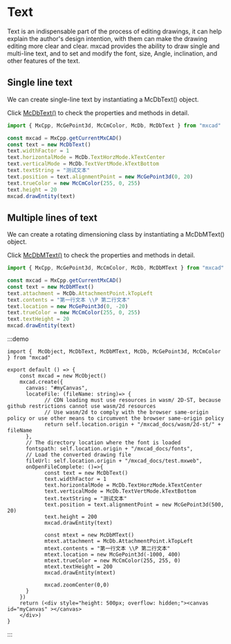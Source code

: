 # Text

Text is an indispensable part of the process of editing drawings, it can help explain the author's design intention, with them can make the drawing editing more clear and clear. mxcad provides the ability to draw single and multi-line text, and to set and modify the font, size, Angle, inclination, and other features of the text.

## Single line text

We can create single-line text by instantiating a McDbText() object.

Click [McDbText()](../../api/classes/2d.McDbText.md) to check the properties and methods in detail.

```ts
import { MxCpp, McGePoint3d, McCmColor, McDb, McDbText } from "mxcad"

const mxcad = MxCpp.getCurrentMxCAD()
const text = new McDbText()
text.widthFactor = 1
text.horizontalMode = McDb.TextHorzMode.kTextCenter
text.verticalMode = McDb.TextVertMode.kTextBottom
text.textString = "测试文本"
text.position = text.alignmentPoint = new McGePoint3d(0, 20)
text.trueColor = new McCmColor(255, 0, 255)
text.height = 20
mxcad.drawEntity(text)
```
## Multiple lines of text

We can create a rotating dimensioning class by instantiating a McDbMText() object.

Click [McDbMText()](../../api/classes/2d.McDbMText.md) to check the properties and methods in detail.

```ts
import { MxCpp, McGePoint3d, McCmColor, McDb, McDbMText } from "mxcad"

const mxcad = MxCpp.getCurrentMxCAD()
const text = new McDbMText()
text.attachment = McDb.AttachmentPoint.kTopLeft
text.contents = "第一行文本 \\P 第二行文本"
text.location = new McGePoint3d(0, -20)
text.trueColor = new McCmColor(255, 0, 255)
text.textHeight = 20
mxcad.drawEntity(text)
```
:::demo
```tsx
import {  McObject, McDbText, McDbMText, McDb, McGePoint3d, McCmColor } from "mxcad"

export default () => {
    const mxcad = new McObject()
    mxcad.create({
      canvas: "#myCanvas",
      locateFile: (fileName: string)=> {
            // CDN loading must use resources in wasm/ 2D-ST, because github restrictions cannot use wasm/2d resources
            // Use wasm/2d to comply with the browser same-origin policy or use other means to circumvent the browser same-origin policy
            return self.location.origin + "/mxcad_docs/wasm/2d-st/" + fileName
      },
      // The directory location where the font is loaded
      fontspath: self.location.origin + "/mxcad_docs/fonts",
      // Load the converted drawing file
      fileUrl: self.location.origin + "/mxcad_docs/test.mxweb",
      onOpenFileComplete: ()=>{
            const text = new McDbText()
            text.widthFactor = 1
            text.horizontalMode = McDb.TextHorzMode.kTextCenter
            text.verticalMode = McDb.TextVertMode.kTextBottom
            text.textString = "测试文本"
            text.position = text.alignmentPoint = new McGePoint3d(500, 20)
            text.height = 200
            mxcad.drawEntity(text)

            const mtext = new McDbMText()
            mtext.attachment = McDb.AttachmentPoint.kTopLeft
            mtext.contents = "第一行文本 \\P 第二行文本"
            mtext.location = new McGePoint3d(-1000, 400)
            mtext.trueColor = new McCmColor(255, 255, 0)
            mtext.textHeight = 200
            mxcad.drawEntity(mtext)
            
            mxcad.zoomCenter(0,0)
      }
    })
    return (<div style="height: 500px; overflow: hidden;"><canvas id="myCanvas" ></canvas>
    </div>)
}
```
:::
